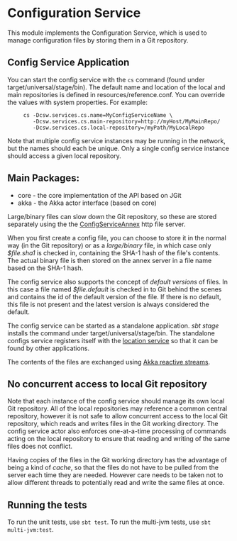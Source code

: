 Configuration Service
=====================

This module implements the Configuration Service, which is used to manage configuration
files by storing them in a Git repository.

Config Service Application
--------------------------

You can start the config service with the `cs` command (found under target/universal/stage/bin).
The default name and location of the local and main repositories is defined in resources/reference.conf.
You can override the values with system properties. For example:

```
     cs -Dcsw.services.cs.name=MyConfigServiceName \
        -Dcsw.services.cs.main-repository=http://myHost/MyMainRepo/
        -Dcsw.services.cs.local-repository=/myPath/MyLocalRepo
```

Note that multiple config service instances may be running in the network, but the names should
each be unique. Only a single config service instance should access a given local repository.

Main Packages:
--------------

* core - the core implementation of the API based on JGit
* akka - the Akka actor interface (based on core)

Large/binary files can slow down the Git repository, so these are stored separately using
the the [ConfigServiceAnnex](../apps/configServiceAnnex/README.md) http file server.

When you first create a config file, you can choose to store it in the normal way (in the Git repository)
or as a *large/binary* file, in which case only *$file.sha1* is checked in, containing the SHA-1 hash of the
file's contents. The actual binary file is then stored on the annex server in a file name based on the SHA-1 hash.

The config service also supports the concept of *default versions* of files. In this case a file named
*$file.default* is checked in to Git behind the scenes and contains the id of the default version of the file.
If there is no default, this file is not present and the latest version is always considered the default.

The config service can be started as a standalone application. *sbt stage* installs the command under
target/universal/stage/bin.
The standalone configs service registers itself with the [location service](../loc/README.md) so that it
can be found by other applications.

The contents of the files are exchanged using [Akka reactive streams](http://www.typesafe.com/activator/template/akka-stream-scala).

No concurrent access to local Git repository
--------------------------------------------

Note that each instance of the config service should manage its own local Git repository.
All of the local repositories may reference a common central repository, however it is not
safe to allow concurrent access to the local Git repository, which reads and writes files
in the Git working directory. The config service actor also enforces one-at-a-time processing
of commands acting on the local repository to ensure that reading and writing of the same files
does not conflict.

Having copies of the files in the Git working directory has the advantage of being a kind of *cache*,
so that the files do not have to be pulled from the server each time they are needed.
However care needs to be taken not to allow different threads to potentially read and write the
same files at once.

Running the tests
-----------------

To run the unit tests, use `sbt test`.
To run the multi-jvm tests, use `sbt multi-jvm:test`.




